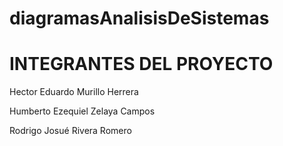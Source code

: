 # diagramasAnalisisDeSistemas

# INTEGRANTES DEL PROYECTO
Hector Eduardo Murillo Herrera

Humberto Ezequiel Zelaya Campos

Rodrigo Josué Rivera Romero
